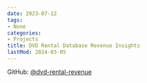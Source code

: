 ```yaml
---
date: 2023-07-12
tags:
- None
categories:
- Projects
title: DVD Rental Database Revenue Insights
lastMod: 2024-03-05
---
```

GitHub: [@dvd-rental-revenue](https://github.com/wonyoung-jang/dvd-rental-revenue)
